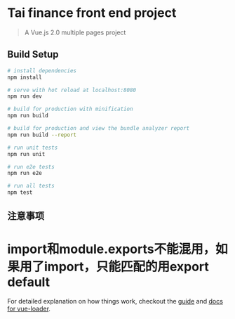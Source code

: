 # Tai finance front end project

> A Vue.js 2.0 multiple pages project

## Build Setup

``` bash
# install dependencies
npm install

# serve with hot reload at localhost:8080
npm run dev

# build for production with minification
npm run build

# build for production and view the bundle analyzer report
npm run build --report

# run unit tests
npm run unit

# run e2e tests
npm run e2e

# run all tests
npm test
```

## 注意事项
# import和module.exports不能混用，如果用了import，只能匹配的用export default

For detailed explanation on how things work, checkout the [guide](http://vuejs-templates.github.io/webpack/) and [docs for vue-loader](http://vuejs.github.io/vue-loader).
